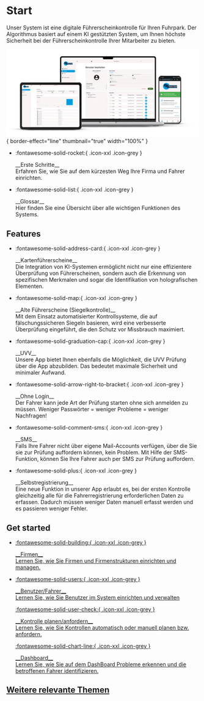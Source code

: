 # Start

Unser System ist eine digitale Führerscheinkontrolle für Ihren Fuhrpark. Der Algorithmus basiert auf einem KI gestützten System, um Ihnen höchste Sicherheit bei der Führerscheinkontrolle Ihrer Mitarbeiter zu bieten.

![ShoutOut](images/verifyfleethub.jpg){ border-effect="line" thumbnail="true" width="100%" }

<div class="grid cards" markdown>

- :fontawesome-solid-rocket:{ .icon-xxl .icon-grey }
    <p>
    __Erste Schritte__ <br/>
    Erfahren Sie, wie Sie auf dem kürzesten Weg Ihre Firma und Fahrer einrichten.
    </p>
- :fontawesome-solid-list:{ .icon-xxl .icon-grey } 
    <p>
    __Glossar__ <br/> 
    Hier finden Sie eine Übersicht über alle wichtigen Funktionen des Systems.
    </p>

</div>

## Features

<div class="grid cards" markdown>

- :fontawesome-solid-address-card:{ .icon-xxl .icon-grey }
    <p>
    __Kartenführerscheine__ <br/>
    Die Integration von KI-Systemen ermöglicht nicht nur eine effizientere Überprüfung von Führerscheinen, sondern auch die Erkennung von spezifischen Merkmalen und sogar die Identifikation von holografischen Elementen.
    </p>
- :fontawesome-solid-map:{ .icon-xxl .icon-grey } 
    <p>
    __Alte Führerscheine (Siegelkontrolle)__ <br/> 
    Mit dem Einsatz automatisierter Kontrollsysteme, die auf fälschungssicheren Siegeln basieren, wird eine verbesserte Überprüfung eingeführt, die den Schutz vor Missbrauch maximiert.
    </p>
- :fontawesome-solid-graduation-cap:{ .icon-xxl .icon-grey } 
    <p>
    __UVV__ <br/> 
    Unsere App bietet Ihnen ebenfalls die Möglichkeit, die UVV Prüfung über die App abzubilden. Das bedeutet maximale Sicherheit und minimaler Aufwand.
    </p>
- :fontawesome-solid-arrow-right-to-bracket:{ .icon-xxl .icon-grey } 
    <p>
    __Ohne Login__ <br/> 
    Der Fahrer kann jede Art der Prüfung starten ohne sich anmelden zu müssen. Weniger Passwörter = weniger Probleme = weniger Nachfragen!
    </p>
- :fontawesome-solid-comment-sms:{ .icon-xxl .icon-grey } 
    <p>
    __SMS__ <br/> 
    Falls Ihre Fahrer nicht über eigene Mail-Accounts verfügen, über die Sie sie zur Prüfung auffordern können, kein Problem. Mit Hilfe der SMS-Funktion, können Sie Ihre Fahrer auch per SMS zur Prüfung auffordern.
    </p>
- :fontawesome-solid-plus:{ .icon-xxl .icon-grey } 
    <p>
    __Selbstregistrierung__ <br/> 
    Eine neue Funktion in unserer App erlaubt es, bei der ersten Kontrolle gleichzeitig alle für die Fahrerregistrierung erforderlichen Daten zu erfassen. Dadurch müssen weniger Daten manuell erfasst werden und es passieren weniger Fehler.
    </p>
</div>

## Get started

<div class="grid cards" markdown>

- <a href="/Companies/">
    :fontawesome-solid-building:{ .icon-xxl .icon-grey }
    <p>
    __Firmen__ <br/>
    Lernen Sie, wie Sie Firmen und Firmenstrukturen einrichten und managen.
    </p>
  </a>
- <a href="/Users/">
    :fontawesome-solid-users:{ .icon-xxl .icon-grey } 
    <p>
    __Benutzer/Fahrer__ <br/> 
    Lernen Sie, wie Sie Benutzer im System einrichten und verwalten    
    </p>
    :fontawesome-solid-user-check:{ .icon-xxl .icon-grey }
    <p>
    __Kontrolle planen/anfordern__ <br/>
    Lernen Sie, wie Sie Kontrollen automatisch oder manuell planen bzw. anfordern.
    </p>
    :fontawesome-solid-chart-line:{ .icon-xxl .icon-grey } 
    <p>
    __Dashboard__ <br/> 
    Lernen Sie, wie Sie auf dem DashBoard Probleme erkennen und die betroffenen Fahrer identifizieren.
    </p>

</div>

## Weitere relevante Themen